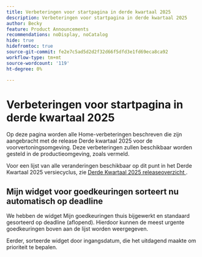 ```yaml
---
title: Verbeteringen voor startpagina in derde kwartaal 2025
description: Verbeteringen voor startpagina in derde kwartaal 2025
author: Becky
feature: Product Announcements
recommendations: noDisplay, noCatalog
hide: true
hidefromtoc: true
source-git-commit: fe2e7c5ad5d2d2f32d66f5dfd3e1fd69eca8ca92
workflow-type: tm+mt
source-wordcount: '119'
ht-degree: 0%

---
```


# Verbeteringen voor startpagina in derde kwartaal 2025

Op deze pagina worden alle Home-verbeteringen beschreven die zijn aangebracht met de release Derde kwartaal 2025 voor de voorvertoningsomgeving. Deze verbeteringen zullen beschikbaar worden gesteld in de productieomgeving, zoals vermeld.

Voor een lijst van alle veranderingen beschikbaar op dit punt in het Derde Kwartaal 2025 versiecyclus, zie [ Derde Kwartaal 2025 releaseoverzicht ](/help/quicksilver/product-announcements/product-releases/25-q3-release-activity/25-q3-release-overview.md).

## Mijn widget voor goedkeuringen sorteert nu automatisch op deadline

We hebben de widget Mijn goedkeuringen thuis bijgewerkt en standaard gesorteerd op deadline (aflopend). Hierdoor kunnen de meest urgente goedkeuringen boven aan de lijst worden weergegeven.

Eerder, sorteerde widget door ingangsdatum, die het uitdagend maakte om prioriteit te bepalen.

